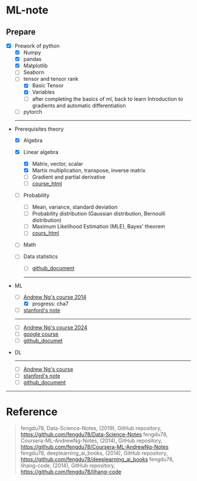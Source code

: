# ML-note

## Prepare

- [x] Prework of python
  - [x] Numpy
  - [x] pandas
  - [x] Matplotlib
  - [ ] Seaborn
  - [ ] tensor and tensor rank
    - [x] Basic Tensor
    - [x] Variables
    - [ ] after completing the basics of ml, back to learn Introduction to gradients and automatic differentiation
  - [ ] pytorch
  ***
- Prerequisites theory

  - [x] Algebra
  - [x] Linear algebra
    - [x] Matrix, vector, scalar
    - [x] Martix multiplication, transpose, inverse matrix
    - [ ] Gradient and partial derivative
    - [ ] [course_html](http://www.ai-start.com/CS229/1.CS229-LinearAlgebra.html)
  - [ ] Probability
    - [ ] Mean, variance, standard deviation
    - [ ] Probability distribution (Gaussian distribution, Bernoulli distribution)
    - [ ] Maximum Likelihood Estimation (MLE), Bayes' theorem
    - [ ] [cours_html](http://www.ai-start.com/CS229/2.CS229-Probability.html)
  - [ ] Math
  - [ ] Data statistics

    - [ ] [github_document](https://github.com/fengdu78/Data-Science-Notes.git)

    ***

- ML
  - [ ] [Andrew Ng's course 2014](https://www.bilibili.com/video/BV1W34y1i7xK?vd_source=4b25f608d61dc70023e6d2461cc1fe4f&p=2&spm_id_from=333.788.videopod.episodes)
    - [x] progress: cha7
  - [ ] [stanford's note](http://www.ai-start.com/ml2014)
  ***
  - [ ] [Andrew Ng's course 2024](https://www.bilibili.com/video/BV1Bq421A74G/?spm_id_from=333.1007.top_right_bar_window_custom_collection.content.click&vd_source=4b25f608d61dc70023e6d2461cc1fe4f)
  - [ ] [google course](https://developers.google.com/machine-learning/crash-course/prereqs-and-prework)
  - [ ] [github_documet](https://github.com/fengdu78/Coursera-ML-AndrewNg-Notes.git)
- DL
  ***
  - [ ] [Andrew Ng's course](https://www.bilibili.com/video/BV16r4y1Y7jv/?vd_source=4b25f608d61dc70023e6d2461cc1fe4f)
  - [ ] [stanford's note](http://www.ai-start.com/dl2017/)
  - [ ] [github_document](https://github.com/fengdu78/deeplearning_ai_books.git)

---

# Reference

> fengdu78, Data-Science-Notes, (2019), GitHub repository, https://github.com/fengdu78/Data-Science-Notes
> fengdu78, Coursera-ML-AndrewNg-Notes, (2014), GitHub repository, https://github.com/fengdu78/Coursera-ML-AndrewNg-Notes
> fengdu78, deeplearning_ai_books, (2014), GitHub repository, https://github.com/fengdu78/deeplearning_ai_books
> fengdu78, lihang-code, (2014), GitHub repository, https://github.com/fengdu78/lihang-code

